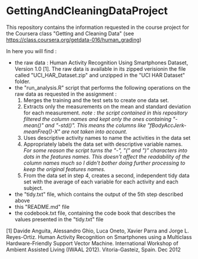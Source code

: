 GettingAndCleaningDataProject
=============================

This repository contains the information requested in the course project for the Coursera class "Getting and Cleaning Data" (see https://class.coursera.org/getdata-016/human_grading)

In here you will find :
* the raw data : Human Activity Recognition Using Smartphones Dataset, Version 1.0 [1]. The raw data is available in its zipped verisionin the file called "UCI_HAR_Dataset.zip" and unzipped in the "UCI HAR Dataset" folder.
* the "run_analysis.R" script that performs the following operations on the raw data as requested in the assignment :
  1. Merges the training and the test sets to create one data set.
  2. Extracts only the measurements on the mean and standard deviation for each measurement. 
  _note : the script contained in this repository filtered the column names and kept only the ones containing "-mean()" and "-std()". This means the columns like "fBodyAccJerk-meanFreq()-X" are not taken into account._
  3. Uses descriptive activity names to name the activities in the data set
  4. Appropriately labels the data set with descriptive variable names. _For some reason the script turns the "-", "(" and ")" characters into dots in the features names. This doesn't affect the readability of the column names much so I didn't bother doing further processing to keep the original features names._
  5. From the data set in step 4, creates a second, independent tidy data set with the average of each variable for each activity and each subject.
* the "tidy.txt" file, which contains the output of the 5th step described above
* this "README.md" file
* the codebook.txt file, containing the code book that describes the values presented in the "tidy.txt" file


[1] Davide Anguita, Alessandro Ghio, Luca Oneto, Xavier Parra and Jorge L. Reyes-Ortiz. Human Activity Recognition on Smartphones using a Multiclass Hardware-Friendly Support Vector Machine. International Workshop of Ambient Assisted Living (IWAAL 2012). Vitoria-Gasteiz, Spain. Dec 2012
